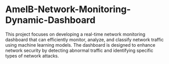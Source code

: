 # AmelB-Network-Monitoring-Dynamic-Dashboard
This project focuses on developing a real-time network monitoring dashboard that can efficiently monitor, analyze, and classify network traffic using machine learning models. The dashboard is designed to enhance network security by detecting abnormal traffic and identifying specific types of network attacks.
